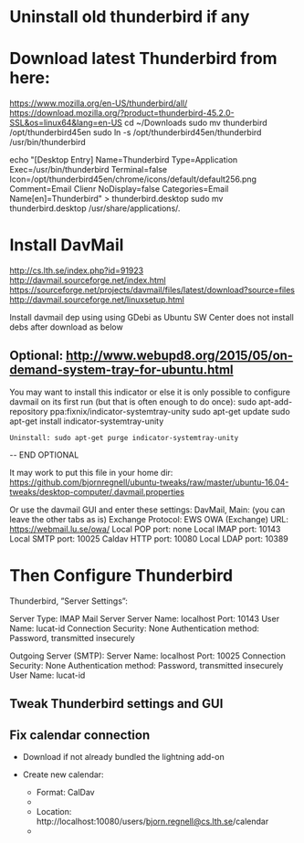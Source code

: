 # Uninstall old thunderbird if any

# Download latest Thunderbird from here:
https://www.mozilla.org/en-US/thunderbird/all/
https://download.mozilla.org/?product=thunderbird-45.2.0-SSL&os=linux64&lang=en-US
cd ~/Downloads
sudo mv thunderbird /opt/thunderbird45en
sudo ln -s /opt/thunderbird45en/thunderbird /usr/bin/thunderbird

echo "[Desktop Entry]
Name=Thunderbird
Type=Application
Exec=/usr/bin/thunderbird
Terminal=false
Icon=/opt/thunderbird45en/chrome/icons/default/default256.png
Comment=Email Clienr
NoDisplay=false
Categories=Email
Name[en]=Thunderbird" > thunderbird.desktop
sudo mv thunderbird.desktop /usr/share/applications/.

# Install DavMail
http://cs.lth.se/index.php?id=91923
  http://davmail.sourceforge.net/index.html
  https://sourceforge.net/projects/davmail/files/latest/download?source=files
  http://davmail.sourceforge.net/linuxsetup.html

Install davmail dep using using GDebi as Ubuntu SW Center does not install debs after download as below
  
## Optional: http://www.webupd8.org/2015/05/on-demand-system-tray-for-ubuntu.html
You may want to install this indicator or else it is only possible to configure davmail on its first run (but that is often enough to do once):
    sudo apt-add-repository ppa:fixnix/indicator-systemtray-unity
    sudo apt-get update
    sudo apt-get install indicator-systemtray-unity
   
    Uninstall: sudo apt-get purge indicator-systemtray-unity
-- END OPTIONAL

It may work to put this file in your home dir:
https://github.com/bjornregnell/ubuntu-tweaks/raw/master/ubuntu-16.04-tweaks/desktop-computer/.davmail.properties

Or use the davmail GUI and enter these settings:
DavMail, Main: (you can leave the other tabs as is)
  Exchange Protocol: EWS
  OWA (Exchange) URL: https://webmail.lu.se/owa/
  Local POP port: none
  Local IMAP port: 10143
  Local SMTP port: 10025
  Caldav HTTP port: 10080
  Local LDAP port: 10389

# Then Configure Thunderbird

Thunderbird, ”Server Settings”:

  Server Type: IMAP Mail Server
  Server Name: localhost
  Port: 10143
  User Name: lucat-id
  Connection Security: None
  Authentication method: Password, transmitted insecurely

  Outgoing Server (SMTP):
  Server Name: localhost
  Port: 10025
  Connection Security: None
  Authentication method: Password, transmitted insecurely
  User Name: lucat-id

## Tweak Thunderbird settings and GUI



## Fix calendar connection

* Download if not already bundled the lightning add-on

* Create new calendar:
  * Format: CalDav
  * 
  * Location: http://localhost:10080/users/bjorn.regnell@cs.lth.se/calendar
  * 
